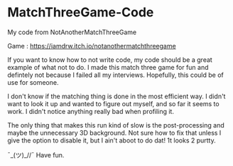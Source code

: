 # MatchThreeGame-Code
 My code from NotAnotherMatchThreeGame
 
 Game : https://iamdrw.itch.io/notanothermatchthreegame
 
 If you want to know how to not write code, my code should be a great example of what not to do. I made this match three game for fun and defintely not because I failed all my interviews. Hopefully, this could be of use for someone. 
 
 I don't know if the matching thing is done in the most efficient way. I didn't want to look it up and wanted to figure out myself, and so far it seems to work. I didn't notice anything really bad when profiling it. 
 
 The only thing that makes this run kind of slow is the post-processing and maybe the unnecessary 3D background. Not sure how to fix that unless I give the option to disable it, but I ain't aboot to do dat! 1t looks 2 purtty.
 
¯\_(ツ)_//¯
 Have fun.
 